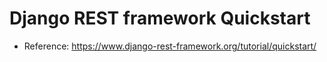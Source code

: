 # Django REST framework Quickstart

- Reference: https://www.django-rest-framework.org/tutorial/quickstart/
